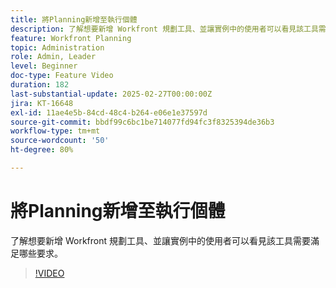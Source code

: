 ```yaml
---
title: 將Planning新增至執行個體
description: 了解想要新增 Workfront 規劃工具、並讓實例中的使用者可以看見該工具需要滿足哪些要求。
feature: Workfront Planning
topic: Administration
role: Admin, Leader
level: Beginner
doc-type: Feature Video
duration: 182
last-substantial-update: 2025-02-27T00:00:00Z
jira: KT-16648
exl-id: 11ae4e5b-84cd-48c4-b264-e06e1e37597d
source-git-commit: bbdf99c6bc1be714077fd94fc3f8325394de36b3
workflow-type: tm+mt
source-wordcount: '50'
ht-degree: 80%

---
```


# 將Planning新增至執行個體

了解想要新增 Workfront 規劃工具、並讓實例中的使用者可以看見該工具需要滿足哪些要求。

>[!VIDEO](https://video.tv.adobe.com/v/3447930/?learn=on&enablevpops=1)

